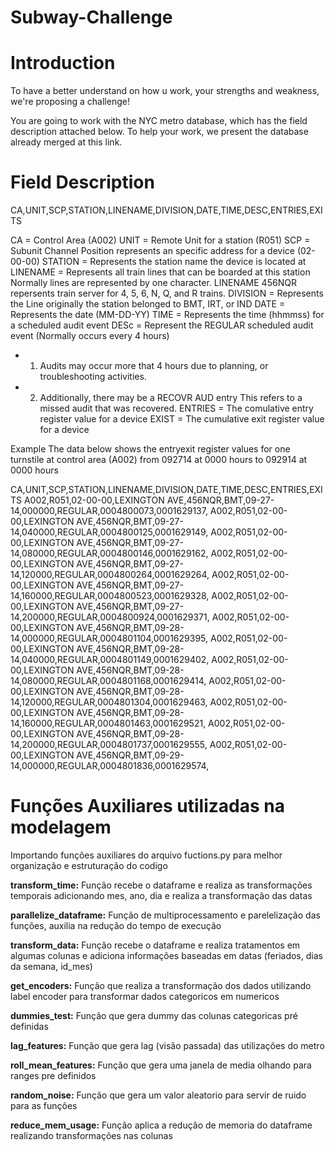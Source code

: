 # Subway-Challenge

# Introduction

To have a better understand on how u work, your strengths and weakness, we're proposing a challenge!

You are going to work with the NYC metro database, which has the field description attached below. To help your work, we present the database already merged at this link.


# Field Description

CA,UNIT,SCP,STATION,LINENAME,DIVISION,DATE,TIME,DESC,ENTRIES,EXITS

CA = Control Area (A002)
UNIT = Remote Unit for a station (R051) 
SCP = Subunit Channel Position represents an specific address for a device (02-00-00) 
STATION = Represents the station name the device is located at 
LINENAME = Represents all train lines that can be boarded at this station Normally lines are represented by one character. LINENAME 456NQR repersents train server for 4, 5, 6, N, Q, and R trains. 
DIVISION = Represents the Line originally the station belonged to BMT, IRT, or IND 
DATE = Represents the date (MM-DD-YY) TIME = Represents the time (hhmmss) for a scheduled audit event 
DESc = Represent the REGULAR scheduled audit event (Normally occurs every 4 hours) 
- 1. Audits may occur more that 4 hours due to planning, or troubleshooting activities. 
- 2. Additionally, there may be a RECOVR AUD entry This refers to a missed audit that was recovered. ENTRIES = The comulative entry register value for a device EXIST = The cumulative exit register value for a device

Example The data below shows the entryexit register values for one turnstile at control area (A002) from 092714 at 0000 hours to 092914 at 0000 hours

CA,UNIT,SCP,STATION,LINENAME,DIVISION,DATE,TIME,DESC,ENTRIES,EXITS A002,R051,02-00-00,LEXINGTON AVE,456NQR,BMT,09-27-14,000000,REGULAR,0004800073,0001629137, A002,R051,02-00-00,LEXINGTON AVE,456NQR,BMT,09-27-14,040000,REGULAR,0004800125,0001629149, A002,R051,02-00-00,LEXINGTON AVE,456NQR,BMT,09-27-14,080000,REGULAR,0004800146,0001629162, A002,R051,02-00-00,LEXINGTON AVE,456NQR,BMT,09-27-14,120000,REGULAR,0004800264,0001629264, A002,R051,02-00-00,LEXINGTON AVE,456NQR,BMT,09-27-14,160000,REGULAR,0004800523,0001629328, A002,R051,02-00-00,LEXINGTON AVE,456NQR,BMT,09-27-14,200000,REGULAR,0004800924,0001629371, A002,R051,02-00-00,LEXINGTON AVE,456NQR,BMT,09-28-14,000000,REGULAR,0004801104,0001629395, A002,R051,02-00-00,LEXINGTON AVE,456NQR,BMT,09-28-14,040000,REGULAR,0004801149,0001629402, A002,R051,02-00-00,LEXINGTON AVE,456NQR,BMT,09-28-14,080000,REGULAR,0004801168,0001629414, A002,R051,02-00-00,LEXINGTON AVE,456NQR,BMT,09-28-14,120000,REGULAR,0004801304,0001629463, A002,R051,02-00-00,LEXINGTON AVE,456NQR,BMT,09-28-14,160000,REGULAR,0004801463,0001629521, A002,R051,02-00-00,LEXINGTON AVE,456NQR,BMT,09-28-14,200000,REGULAR,0004801737,0001629555, A002,R051,02-00-00,LEXINGTON AVE,456NQR,BMT,09-29-14,000000,REGULAR,0004801836,0001629574,


# Funções Auxiliares utilizadas na modelagem 

Importando funções auxiliares do arquivo fuctions.py para melhor organização e estruturação do codigo

**transform_time:** Função recebe o dataframe e realiza as transformações temporais adicionando mes, ano, dia e realiza a transformação das datas

**parallelize_dataframe:** Função de multiprocessamento e parelelização das funções, auxilia na redução do tempo de execução

**transform_data:** Função recebe o dataframe e realiza tratamentos em algumas colunas e adiciona informações baseadas em datas (feriados, dias da semana, id_mes)

**get_encoders:** Função que realiza a transformação dos dados utilizando label encoder para transformar dados categoricos em numericos

**dummies_test:** Função que gera dummy das colunas categoricas pré definidas

**lag_features:** Função que gera lag (visão passada) das utilizações do metro

**roll_mean_features:** Função que gera uma janela de media olhando para ranges pre definidos

**random_noise:** Função que gera um valor aleatorio para servir de ruido para as funções

**reduce_mem_usage:** Função aplica a redução de memoria do dataframe realizando transformações nas colunas
